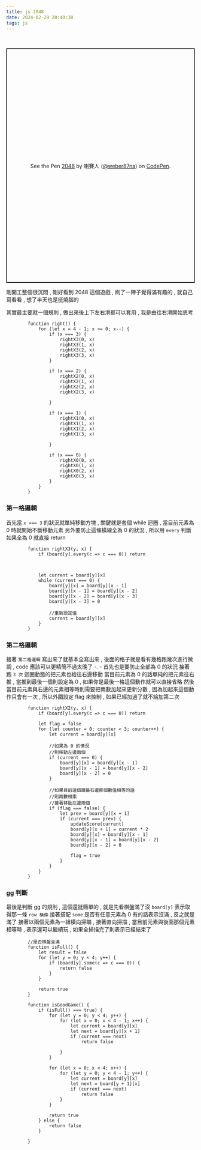 ```yaml
---
title: js 2048
date: 2024-02-29 20:40:38
tags: js
---
```

&nbsp;
<!-- more -->

<p class="codepen" data-height="625" data-default-tab="result" data-slug-hash="XWQrvRx" data-user="weber87na" style="height: 625px; box-sizing: border-box; display: flex; align-items: center; justify-content: center; border: 2px solid; margin: 1em 0; padding: 1em;">
  <span>See the Pen <a href="https://codepen.io/weber87na/pen/XWQrvRx">
  2048</a> by 喇賽人 (<a href="https://codepen.io/weber87na">@weber87na</a>)
  on <a href="https://codepen.io">CodePen</a>.</span>
</p>
<script async src="https://cpwebassets.codepen.io/assets/embed/ei.js"></script>

剛開工整個很沉悶 , 剛好看到 2048 這個遊戲 , 刷了一陣子覺得滿有趣的 , 就自己寫看看 , 想了半天也是挺燒腦的

其實最主要就一個規則 , 做出來後上下左右滑都可以套用 , 我是由往右滑開始思考
```
        function right() {
            for (let x = 4 - 1; x >= 0; x--) {
                if (x === 3) {
                    rightX3(0, x)
                    rightX3(1, x)
                    rightX3(2, x)
                    rightX3(3, x)
                }

                if (x === 2) {
                    rightX2(0, x)
                    rightX2(1, x)
                    rightX2(2, x)
                    rightX2(3, x)

                }

                if (x === 1) {
                    rightX1(0, x)
                    rightX1(1, x)
                    rightX1(2, x)
                    rightX1(3, x)

                }

                if (x === 0) {
                    rightX0(0, x)
                    rightX0(1, x)
                    rightX0(2, x)
                    rightX0(3, x)
                }
            }
        }
```

### 第一格邏輯
首先當 `x === 3` 的狀況就單純移動方塊 , 關鍵就是套個 while 迴圈 , 當目前元素為 0 時就開始不斷移動元素
另外要防止這條橫線全為 0 的狀況 , 所以用 `every` 判斷如果全為 0 就直接 return
```
        function rightX3(y, x) {
            if (board[y].every(c => c === 0)) return



            let current = board[y][x]
            while (current === 0) {
                board[y][x] = board[y][x - 1]
                board[y][x - 1] = board[y][x - 2]
                board[y][x - 2] = board[y][x - 3]
                board[y][x - 3] = 0

                //重新設定值
                current = board[y][x]
            }
        }
```

### 第二格邏輯
接著 `第二格邏輯` 寫出來了就基本全寫出來 , 後面的格子就是看有幾格跑幾次進行微調 , code 應該可以更精簡不過太晚了 -. -
首先也是要防止全部為 0 的狀況
接著跑 `3 次` 迴圈動態的把元素也給往右邊移動
當目前元素為 0 的話單純的把元素往右推 , 當推到最後一個則設定為 0 , 如果你是最後一格這個動作就可以直接省略
然後當目前元素與右邊的元素相等時則需要把兩數加起來更新分數 , 因為加起來這個動作只會有一次 , 所以外圍設定 flag 來控制 , 如果已經加過了就不給加第二次
```
        function rightX2(y, x) {
            if (board[y].every(c => c === 0)) return

            let flag = false
            for (let counter = 0; counter < 3; counter++) {
                let current = board[y][x]

                //如果為 0 的情況
                //則移動左邊兩個
                if (current === 0) {
                    board[y][x] = board[y][x - 1]
                    board[y][x - 1] = board[y][x - 2]
                    board[y][x - 2] = 0
                }

                //如果目前這個跟最右邊那個數值相等的話
                //則兩數相乘
                //接著移動左邊兩個
                if (flag === false) {
                    let prev = board[y][x + 1]
                    if (current === prev) {
                        updateScore(current)
                        board[y][x + 1] = current * 2
                        board[y][x] = board[y][x - 1]
                        board[y][x - 1] = board[y][x - 2]
                        board[y][x - 2] = 0

                        flag = true
                    }
                }
            }
        }
```

### gg 判斷
最後是判斷 gg 的規則 , 這個還挺簡單的 , 就是先看棋盤滿了沒
`board[y]` 表示取得那一條 `row 橫條` 接著搭配 `some` 是否有任意元素為 0 有的話表示沒滿 , 反之就是滿了
接著以兩個元素為一組橫向掃瞄 , 接著直向掃描 , 當目前元素與後面那個元素相等時 , 表示還可以繼續玩 , 如果全掃描完了則表示已經結束了

```
        //是否棋盤全滿
        function isFull() {
            let result = false
            for (let y = 0; y < 4; y++) {
                if (board[y].some(c => c === 0)) {
                    return false
                }
            }

            return true
        }

        function isGoodGame() {
            if (isFull() === true) {
                for (let y = 0; y < 4; y++) {
                    for (let x = 0; x < 4 - 1; x++) {
                        let current = board[y][x]
                        let next = board[y][x + 1]
                        if (current === next)
                            return false

                    }
                }

                for (let x = 0; x < 4; x++) {
                    for (let y = 0; y < 4 - 1; y++) {
                        let current = board[y][x]
                        let next = board[y + 1][x]
                        if (current === next)
                            return false
                    }
                }

                return true
            } else {
                return false
            }

        }
```


